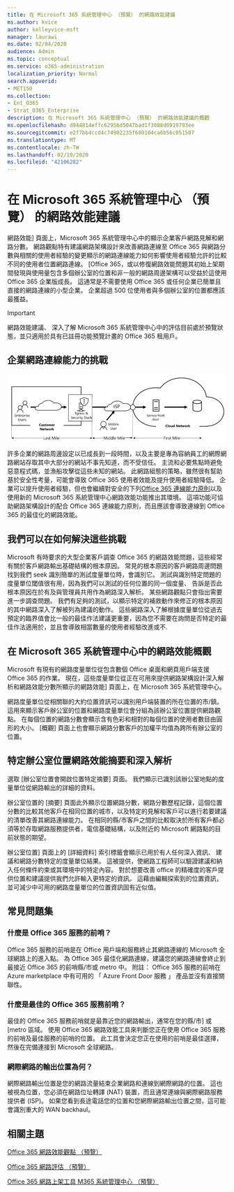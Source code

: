 ```yaml
---
title: 在 Microsoft 365 系統管理中心 （預覽） 的網路效能建議
ms.author: kvice
author: kelleyvice-msft
manager: laurawi
ms.date: 02/04/2020
audience: Admin
ms.topic: conceptual
ms.service: o365-administration
localization_priority: Normal
search.appverid:
- MET150
ms.collection:
- Ent_O365
- Strat_O365_Enterprise
description: 在 Microsoft 365 系統管理中心 （預覽） 的網路效能建議的概觀
ms.openlocfilehash: d944814effc62956d5047bad1f3088d0919793ee
ms.sourcegitcommit: e2f7bb4ccd4c74902235f680104ca6b56c051587
ms.translationtype: MT
ms.contentlocale: zh-TW
ms.lasthandoff: 02/19/2020
ms.locfileid: "42106282"
---
```

# <a name="network-performance-recommendations-in-the-microsoft-365-admin-center-preview"></a>在 Microsoft 365 系統管理中心 （預覽） 的網路效能建議

網路效能] 頁面上，Microsoft 365 系統管理中心中的顯示企業客戶網路見解和網路分數。 網路觀點特有建議網路架構設計來改善網路連線至 Office 365 與網路分數與相關的使用者經驗的變更顯示的網路連線能力如何影響使用者經驗允許的比較不同的使用者位置網路連線。 [Office 365，或以修復網路效能問題其初始上架期間發現與使用量包含多個辦公室的位置和非一般的網路周邊架構可以受益於這使用 Office 365 企業版成長。 這通常是不需要使用 Office 365 或任何企業已簡單且直接的網路連線的小型企業。 企業超過 500 位使用者與多個辦公室的位置都應該最獲益。

>[!IMPORTANT]
>網路效能建議、 深入了解 Microsoft 365 系統管理中心中的評估目前處於預覽狀態，並只適用於具有已註冊功能預覽計畫的 Office 365 租用戶。

## <a name="enterprise-network-connectivity-challenges"></a>企業網路連線能力的挑戰

![客戶網路到雲端](Media/m365-mac-perf/m365-mac-perf-first-last-mile.png)

許多企業的網路周邊設定以已成長到一段時間，以及主要是專為容納員工的網際網路網站存取其中大部分的網站不事先知道，而不受信任。 主流和必要焦點時避免惡意程式碼，並漁船攻擊從這些未知的網站。 此網路組態的策略，雖然很有幫助基於安全性考量，可能會導致 Office 365 使用者效能及提升使用者經驗降低。 企業可以提升使用者經驗，但也會繼續對安全的下列[Office 365 連線能力原則](https://aka.ms/pnc)以及使用新的 Microsoft 365 系統管理中心網路效能功能推出其環境。 這項功能可協助網路架構設計的配合 Office 365 連線能力原則，而且應該會導致連線到 Office 365 的最佳化的網路效能。

## <a name="how-we-can-solve-these-challenges"></a>我們可以在如何解決這些挑戰

Microsoft 有時要求的大型企業客戶調查 Office 365 的網路效能問題，這些經常有關於客戶網路輸出基礎結構的根本原因。 常見的根本原因的客戶網路周邊問題找到我們 seek 識別簡單的測試度量單位時，會識別它。 測試與識別特定問題的度量單位閾值很有用，因為我們可以測試的任何位置的同一個度量、 告訴是否此根本原因在於有及與管理員共用作為網路深入解析。 某些網路觀點只會指出需要進一步調查問題。 我們有足夠的測試，以顯示特定的補救動作來修正的根本原因的其中網路深入了解被列為建議的動作。 這些網路深入了解根據度量單位從過去預定的臨界值會比一般的最佳作法建議更重要，因為您不需要在詢問是否特定的最佳作法適用於，並且會導致相當數量的使用者經驗改進或不.

## <a name="network-performance-overview-in-the-microsoft-365-admin-center"></a>在 Microsoft 365 系統管理中心中的網路效能概觀

Microsoft 有現有的網路度量單位從包含數個 Office 桌面和網頁用戶端支援 Office 365 的作業。 現在，這些度量單位從正在可用來提供網路架構設計深入解析和網路效能分數所顯示的網路效能] 頁面上，在 Microsoft 365 系統管理中心。

網路度量單位從相關聯的大約位置資訊可以識別用戶端裝置的所在位置的市/鎮。 這用來顯示客戶辦公室的位置和網路度量單位會分組為該辦公室位置提供網路觀點。 在每個位置的網路分數會顯示含有色彩和相對的每個位置的使用者數目由圓形的大小。 [概觀] 頁面上也會顯示網路分數客戶的加權平均值為跨所有辦公室的位置。

## <a name="specific-office-location-network-performance-summary-and-insights"></a>特定辦公室位置網路效能摘要和深入解析

選取 [辦公室位置會開啟位置特定摘要] 頁面。 我們顯示已識別該辦公室地點的度量單位從網路輸出的詳細的資料。

辦公室位置的 [摘要] 頁面此外顯示位置網路分數，網路分數歷程記錄，這個位置分數的比較其他客戶在相同位置的城市，以及特定的見解和客戶可以進行若要建議的清單改善其網路連線能力。 在相同的縣/市客戶之間的比較取決於所有客戶都必須等於存取網路服務提供者，電信基礎結構，以及附近的 Microsoft 網路點的目前狀態的期望。

辦公室位置] 頁面上的 [詳細資料] 索引標籤會顯示已用於有人任何深入資訊、 建議和網路分數特定的度量單位結果。 這被提供，使網路工程師可以驗證建議和納入任何條件約束或其環境中的特定內容。
對於想要改善 office 的精確度的客戶提供位置和建議提供我們允許輸入更特定的資訊。 這藉由編輯探索到的位置資訊，並可減少中可用的網路度量單位的位置資訊固有近似值。

## <a name="faq"></a>常見問題集

### <a name="what-is-office-365-service-front-door"></a>什麼是 Office 365 服務的前哨？

Office 365 服務的前哨是在 Office 用戶端和服務終止其網路連線的 Microsoft 全球網路上的進入點。 為 Office 365 最佳化網路連線，建議您的網路連線會終止到最接近 Office 365 的前哨縣/市或 metro 中。
附註： Office 365 服務的前哨在 Azure marketplace 中有可用的 「 Azure Front Door 服務 」 產品並沒有直接關聯性。

### <a name="what-is-an-optimal-office-365-service-front-door"></a>什麼是最佳的 Office 365 服務前哨？

最佳的 Office 365 服務前哨就是最靠近您的網路輸出，通常在您的縣/市] 或 [metro 區域。 使用 Office 365 網路效能工具來判斷您正在使用 Office 365 服務的前哨及最佳服務的前哨的位置。 此工具會決定您正在使用的前哨是最佳選擇，然後在完備連接到 Microsoft 全球網路。

### <a name="what-is-an-internet-egress-location"></a>網際網路的輸出位置為何？

網際網路輸出位置是您的網路流量結束企業網路和連線到網際網路的位置。 這也被視為位置，您必須在網路位址轉譯 (NAT) 裝置，而且通常連線與網際網路服務提供者 (ISP)。 如果您看到長途電話您的位置和您網際網路輸出位置之間，這可能會識別重大的 WAN backhaul。

## <a name="related-topics"></a>相關主題

[Office 365 網路效能觀點 （預覽）](office-365-network-mac-perf-insights.md)

[Office 365 網路評估 （預覽）](office-365-network-mac-perf-score.md)

[Office 365 網路上架工具 M365 系統管理中心 （預覽）](office-365-network-mac-perf-onboarding-tool.md)
